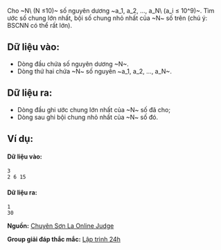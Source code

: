Cho ~N\ (N ≤10)~ số nguyên dương ~a_1, a_2, …, a_N\ (a_i ≤ 10^9)~. Tìm ước số chung lớn nhất, bội số chung nhỏ nhất của ~N~ số trên (chú ý: BSCNN có thể rất lớn).

## Dữ liệu vào:
- Dòng đầu chứa số nguyên dương ~N~.
- Dòng thứ hai chứa ~N~ số nguyên ~a_1, a_2, …, a_N~.

## Dữ liệu ra:
- Dòng đầu ghi ước chung lớn nhất của ~N~ số đã cho;
- Dòng sau ghi bội chung nhỏ nhất của ~N~ số đó.

## Ví dụ:
#### Dữ liệu vào:
```
3
2 6 15
```

#### Dữ liệu ra:
```
1
30
```
**Nguồn:** [Chuyên Sơn La Online Judge](http://csloj.ddns.net/)

**Group giải đáp thắc mắc:** [Lập trình 24h](https://www.facebook.com/groups/1386904321519984)